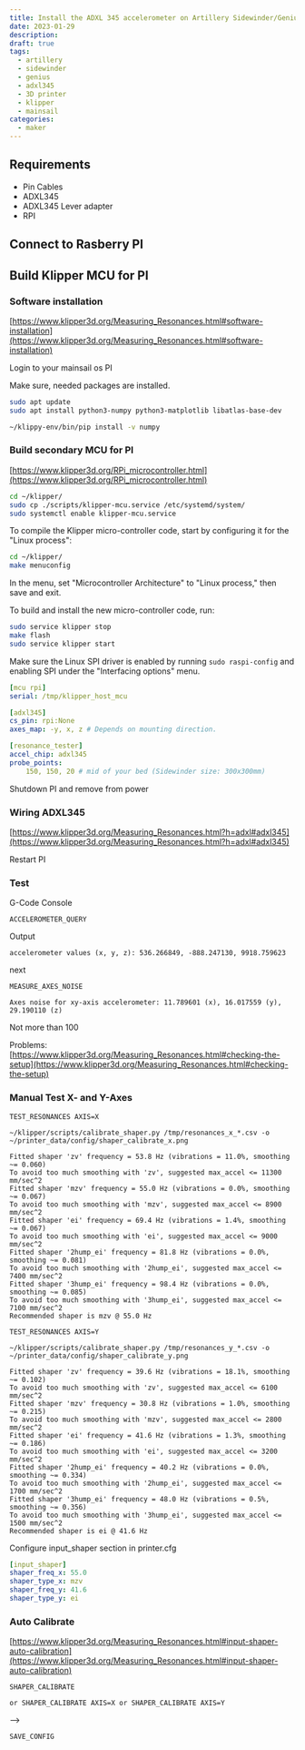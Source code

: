 ```yaml
---
title: Install the ADXL 345 accelerometer on Artillery Sidewinder/Genius and calibrate Klipper Resonance Compensation
date: 2023-01-29
description:
draft: true
tags:
  - artillery
  - sidewinder
  - genius
  - adxl345
  - 3D printer
  - klipper
  - mainsail
categories:
  - maker
---
```


## Requirements

- Pin Cables
- ADXL345
- ADXL345 Lever adapter
- RPI

## Connect to Rasberry PI

## Build Klipper MCU for PI

### Software installation

[https://www.klipper3d.org/Measuring_Resonances.html#software-installation](https://www.klipper3d.org/Measuring_Resonances.html#software-installation)

Login to your mainsail os PI

Make sure, needed packages are installed.

```sh
sudo apt update
sudo apt install python3-numpy python3-matplotlib libatlas-base-dev
```

```sh
~/klippy-env/bin/pip install -v numpy
```

### Build secondary MCU for PI

[https://www.klipper3d.org/RPi_microcontroller.html](https://www.klipper3d.org/RPi_microcontroller.html)

```sh
cd ~/klipper/
sudo cp ./scripts/klipper-mcu.service /etc/systemd/system/
sudo systemctl enable klipper-mcu.service
```

To compile the Klipper micro-controller code, start by configuring it for the "Linux process":

```sh
cd ~/klipper/
make menuconfig
```

In the menu, set "Microcontroller Architecture" to "Linux process," then save and exit.

To build and install the new micro-controller code, run:

```sh
sudo service klipper stop
make flash
sudo service klipper start
```

Make sure the Linux SPI driver is enabled by running `sudo raspi-config` and enabling SPI under the "Interfacing options" menu.

```yml
[mcu rpi]
serial: /tmp/klipper_host_mcu

[adxl345]
cs_pin: rpi:None
axes_map: -y, x, z # Depends on mounting direction.

[resonance_tester]
accel_chip: adxl345
probe_points:
    150, 150, 20 # mid of your bed (Sidewinder size: 300x300mm)
```

Shutdown PI and remove from power

### Wiring ADXL345

[https://www.klipper3d.org/Measuring_Resonances.html?h=adxl#adxl345](https://www.klipper3d.org/Measuring_Resonances.html?h=adxl#adxl345)

Restart PI

### Test

G-Code Console

```
ACCELEROMETER_QUERY
```

Output

```
accelerometer values (x, y, z): 536.266849, -888.247130, 9918.759623
```

next

```
MEASURE_AXES_NOISE
```

```
Axes noise for xy-axis accelerometer: 11.789601 (x), 16.017559 (y), 29.190110 (z)
```

Not more than 100

Problems: [https://www.klipper3d.org/Measuring_Resonances.html#checking-the-setup](https://www.klipper3d.org/Measuring_Resonances.html#checking-the-setup)

### Manual Test X- and Y-Axes

```
TEST_RESONANCES AXIS=X
```

```
~/klipper/scripts/calibrate_shaper.py /tmp/resonances_x_*.csv -o ~/printer_data/config/shaper_calibrate_x.png

Fitted shaper 'zv' frequency = 53.8 Hz (vibrations = 11.0%, smoothing ~= 0.060)
To avoid too much smoothing with 'zv', suggested max_accel <= 11300 mm/sec^2
Fitted shaper 'mzv' frequency = 55.0 Hz (vibrations = 0.0%, smoothing ~= 0.067)
To avoid too much smoothing with 'mzv', suggested max_accel <= 8900 mm/sec^2
Fitted shaper 'ei' frequency = 69.4 Hz (vibrations = 1.4%, smoothing ~= 0.067)
To avoid too much smoothing with 'ei', suggested max_accel <= 9000 mm/sec^2
Fitted shaper '2hump_ei' frequency = 81.8 Hz (vibrations = 0.0%, smoothing ~= 0.081)
To avoid too much smoothing with '2hump_ei', suggested max_accel <= 7400 mm/sec^2
Fitted shaper '3hump_ei' frequency = 98.4 Hz (vibrations = 0.0%, smoothing ~= 0.085)
To avoid too much smoothing with '3hump_ei', suggested max_accel <= 7100 mm/sec^2
Recommended shaper is mzv @ 55.0 Hz
```

```
TEST_RESONANCES AXIS=Y
```

```
~/klipper/scripts/calibrate_shaper.py /tmp/resonances_y_*.csv -o ~/printer_data/config/shaper_calibrate_y.png

Fitted shaper 'zv' frequency = 39.6 Hz (vibrations = 18.1%, smoothing ~= 0.102)
To avoid too much smoothing with 'zv', suggested max_accel <= 6100 mm/sec^2
Fitted shaper 'mzv' frequency = 30.8 Hz (vibrations = 1.0%, smoothing ~= 0.215)
To avoid too much smoothing with 'mzv', suggested max_accel <= 2800 mm/sec^2
Fitted shaper 'ei' frequency = 41.6 Hz (vibrations = 1.3%, smoothing ~= 0.186)
To avoid too much smoothing with 'ei', suggested max_accel <= 3200 mm/sec^2
Fitted shaper '2hump_ei' frequency = 40.2 Hz (vibrations = 0.0%, smoothing ~= 0.334)
To avoid too much smoothing with '2hump_ei', suggested max_accel <= 1700 mm/sec^2
Fitted shaper '3hump_ei' frequency = 48.0 Hz (vibrations = 0.5%, smoothing ~= 0.356)
To avoid too much smoothing with '3hump_ei', suggested max_accel <= 1500 mm/sec^2
Recommended shaper is ei @ 41.6 Hz
```

Configure input_shaper section in printer.cfg

```yml
[input_shaper]
shaper_freq_x: 55.0
shaper_type_x: mzv
shaper_freq_y: 41.6
shaper_type_y: ei
```

### Auto Calibrate

[https://www.klipper3d.org/Measuring_Resonances.html#input-shaper-auto-calibration](https://www.klipper3d.org/Measuring_Resonances.html#input-shaper-auto-calibration)

```
SHAPER_CALIBRATE

or SHAPER_CALIBRATE AXIS=X or SHAPER_CALIBRATE AXIS=Y
```

-->

```
SAVE_CONFIG
```
